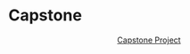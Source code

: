 # Capstone
<html>
<header>
<a href = "https://github.com/users/seabar24/projects/2"> Capstone Project</a>
</header>
</html>

